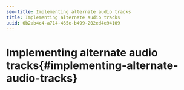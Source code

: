 ```yaml
---
seo-title: Implementing alternate audio tracks
title: Implementing alternate audio tracks
uuid: 6b2ab4c4-a714-465e-b499-202ed4e94109
---
```


# Implementing alternate audio tracks{#implementing-alternate-audio-tracks}


